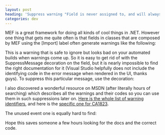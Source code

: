 ```yaml
---
layout: post
heading: 'Suppress warning "Field is never assigned to, and will always have its default value null" when fields are populated by MEF'
categories: dev
---
```


MEF is a great framework for doing all kinds of cool things in .NET. However one thing that gets me quite often is that fields in classes that are composed by MEF using the [Import] label often generate warnings like the following:

This is a warning that is safe to ignore but looks bad on your automated builds when warnings come up. So it is easy to get rid of with the SuppressMessage decoration on the field, but it is nearly impossible to find the right documentation for it (Visual Studio helpfully does not include the identifying code in the error message when rendered in the UI, thanks guys). To suppress this particular message, use the decoration:

I also discovered a wonderful resource on MSDN (after literally hours of searching) which describes all the warnings and their codes so you can use them in such suppressions later on. [Here is the whole list of warning identifiers](https://msdn.microsoft.com/en-us/library/dd380629.aspx), and here is the [specific one for CA1823](https://msdn.microsoft.com/en-us/library/ms245042.aspx).

The unused event one is equally hard to find:

Hope this saves someone a few hours looking for the docs and the correct code.